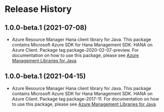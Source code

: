 # Release History

## 1.0.0-beta.1 (2021-07-08)

- Azure Resource Manager Hana client library for Java. This package contains Microsoft Azure SDK for Hana Management SDK. HANA on Azure Client. Package tag package-2020-02-07-preview. For documentation on how to use this package, please see [Azure Management Libraries for Java](https://aka.ms/azsdk/java/mgmt).

## 1.0.0-beta.1 (2021-04-15)

- Azure Resource Manager Hana client library for Java. This package contains Microsoft Azure SDK for Hana Management SDK. HANA on Azure Client. Package tag package-2017-11. For documentation on how to use this package, please see [Azure Management Libraries for Java](https://aka.ms/azsdk/java/mgmt).
